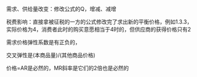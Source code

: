 需求、供给量改变：修改公式的Q，增减、减增

税费影响：直接拿被征税的一方的公式修改完了求出新的平衡价格，例如1.3.3，实际价格为4，消费者此时的购买意愿相当于4时的，但供应商的获得价格只有2

需求价格弹性系数是有正负的，

交叉弹性是(本商品量)/(其他商品价格)

价格=AR是必然的，MR斜率是它们的2倍也是必然的
